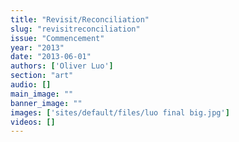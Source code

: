 ```yaml
---
title: "Revisit/Reconciliation"
slug: "revisitreconciliation"
issue: "Commencement"
year: "2013"
date: "2013-06-01"
authors: ['Oliver Luo']
section: "art"
audio: []
main_image: ""
banner_image: ""
images: ['sites/default/files/luo final big.jpg']
videos: []
---
```

